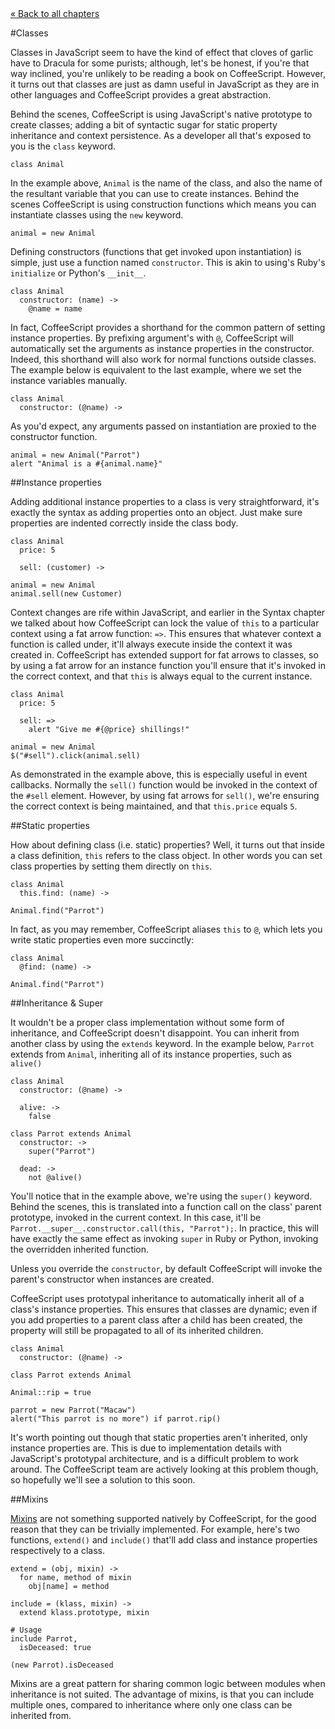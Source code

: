 <div class="back"><a href="index.html">&laquo; Back to all chapters</a></div>

#Classes

Classes in JavaScript seem to have the kind of effect that cloves of garlic have to Dracula for some purists; although, let's be honest, if you're that way inclined, you're unlikely to be reading a book on CoffeeScript. However, it turns out that classes are just as damn useful in JavaScript as they are in other languages and CoffeeScript provides a great abstraction. 

Behind the scenes, CoffeeScript is using JavaScript's native prototype to create classes; adding a bit of syntactic sugar for static property inheritance and context persistence. As a developer all that's exposed to you is the `class` keyword.

<span class="csscript"></span>

    class Animal
    
In the example above, `Animal` is the name of the class, and also the name of the resultant variable that you can use to create instances. Behind the scenes CoffeeScript is using construction functions which means you can instantiate classes using the `new` keyword.

<span class="csscript"></span>

    animal = new Animal

Defining constructors (functions that get invoked upon instantiation) is simple, just use a function named `constructor`. This is akin to using's Ruby's `initialize` or Python's `__init__`.

<span class="csscript"></span>

    class Animal
      constructor: (name) ->
        @name = name

In fact, CoffeeScript provides a shorthand for the common pattern of setting instance properties. By prefixing argument's with `@`, CoffeeScript will automatically set the arguments as instance properties in the constructor. Indeed, this shorthand will also work for normal functions outside classes. The example below is equivalent to the last example, where we set the instance variables manually. 

<span class="csscript"></span>

    class Animal
      constructor: (@name) ->

As you'd expect, any arguments passed on instantiation are proxied to the constructor function.

<span class="csscript"></span>

    animal = new Animal("Parrot")
    alert "Animal is a #{animal.name}"

##Instance properties

Adding additional instance properties to a class is very straightforward, it's exactly the syntax as adding properties onto an object. Just make sure properties are indented correctly inside the class body. 

<span class="csscript"></span>

    class Animal
      price: 5

      sell: (customer) ->
        
    animal = new Animal
    animal.sell(new Customer)

Context changes are rife within JavaScript, and earlier in the Syntax chapter we talked about how CoffeeScript can lock the value of `this` to a particular context using a fat arrow function: `=>`. This ensures that whatever context a function is called under, it'll always execute inside the context it was created in. CoffeeScript has extended support for fat arrows to classes, so by using a fat arrow for an instance function you'll ensure that it's invoked in the correct context, and that `this` is always equal to the current instance. 
    
<span class="csscript"></span>

    class Animal
      price: 5

      sell: =>
        alert "Give me #{@price} shillings!"
        
    animal = new Animal
    $("#sell").click(animal.sell)
    
As demonstrated in the example above, this is especially useful in event callbacks. Normally the `sell()` function would be invoked in the context of the `#sell` element. However, by using fat arrows for `sell()`, we're ensuring the correct context is being maintained, and that `this.price` equals `5`.

##Static properties

How about defining class (i.e. static) properties? Well, it turns out that inside a class definition, `this` refers to the class object. In other words you can set class properties by setting them directly on `this`. 

<span class="csscript"></span>

    class Animal
      this.find: (name) ->
      
    Animal.find("Parrot")
    
In fact, as you may remember, CoffeeScript aliases `this` to `@`, which lets you write static properties even more succinctly: 
    
<span class="csscript"></span>

    class Animal
      @find: (name) ->
      
    Animal.find("Parrot")

##Inheritance & Super

It wouldn't be a proper class implementation without some form of inheritance, and CoffeeScript doesn't disappoint. You can inherit from another class by using the `extends` keyword. In the example below, `Parrot` extends from `Animal`, inheriting all of its instance properties, such as `alive()`

<span class="csscript"></span>

    class Animal
      constructor: (@name) ->
      
      alive: ->
        false

    class Parrot extends Animal
      constructor: ->
        super("Parrot")
      
      dead: ->
        not @alive()

You'll notice that in the example above, we're using the `super()` keyword. Behind the scenes, this is translated into a function call on the class' parent prototype, invoked in the current context. In this case, it'll be `Parrot.__super__.constructor.call(this, "Parrot");`. In practice, this will have exactly the same effect as invoking `super` in Ruby or Python, invoking the overridden inherited function. 

Unless you override the `constructor`, by default CoffeeScript will invoke the parent's constructor when instances are created. 

CoffeeScript uses prototypal inheritance to automatically inherit all of a class's instance properties. This ensures that classes are dynamic; even if you add properties to a parent class after a child has been created, the property will still be propagated to all of its inherited children.

<span class="csscript"></span>

    class Animal
      constructor: (@name) ->
      
    class Parrot extends Animal
    
    Animal::rip = true
    
    parrot = new Parrot("Macaw")
    alert("This parrot is no more") if parrot.rip()

It's worth pointing out though that static properties aren't inherited, only instance properties are. This is due to implementation details with JavaScript's prototypal architecture, and is a difficult problem to work around. The CoffeeScript team are actively looking at this problem though, so hopefully we'll see a solution to this soon. 

##Mixins

[Mixins](http://en.wikipedia.org/wiki/Mixin) are not something supported natively by CoffeeScript, for the good reason that they can be trivially implemented. For example, here's two functions, `extend()` and `include()` that'll add class and instance properties respectively to a class. 

<span class="csscript"></span>

    extend = (obj, mixin) ->
      for name, method of mixin
        obj[name] = method

    include = (klass, mixin) ->
      extend klass.prototype, mixin
    
    # Usage
    include Parrot,
      isDeceased: true
      
    (new Parrot).isDeceased
    
Mixins are a great pattern for sharing common logic between modules when inheritance is not suited. The advantage of mixins, is that you can include multiple ones, compared to inheritance where only one class can be inherited from.